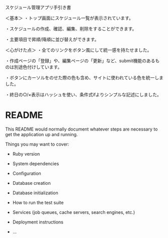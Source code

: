 スケジュール管理アプリ手引き書

＜基本＞
・トップ画面にスケジュール一覧が表示されています。

・スケジュールの作成、確認、編集、削除をすることができます。

・主要項目で昇順/降順に並び替えができます。


＜心がけた点＞
・全てのリンクをボタン風にして統一感を持たせました。

・作成ページの「登録」や、編集ページの「更新」など、submit機能のあるものは別途色付けしています。

・ボタンにカーソルをのせた際の色も含め、サイトに使われている色を統一しました。

・終日の○/×表示はハッシュを使い、条件式ifよりシンプルな記述にしました。



# README

This README would normally document whatever steps are necessary to get the
application up and running.

Things you may want to cover:

* Ruby version

* System dependencies

* Configuration

* Database creation

* Database initialization

* How to run the test suite

* Services (job queues, cache servers, search engines, etc.)

* Deployment instructions

* ...
